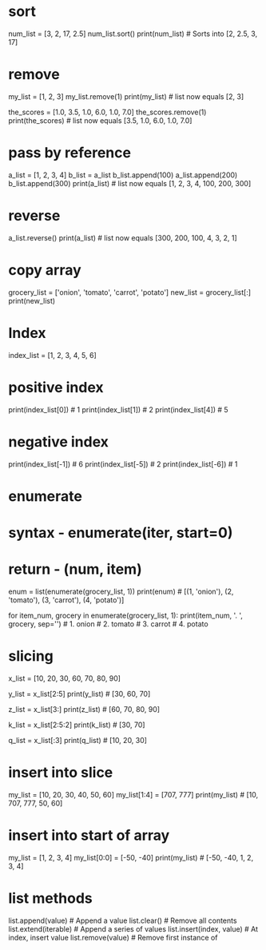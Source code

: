 # sort

num_list = [3, 2, 17, 2.5]
num_list.sort()
print(num_list) # Sorts into [2, 2.5, 3, 17]

# remove

my_list = [1, 2, 3]
my_list.remove(1)
print(my_list) # list now equals [2, 3]

the_scores = [1.0, 3.5, 1.0, 6.0, 1.0, 7.0]
the_scores.remove(1)
print(the_scores) # list now equals [3.5, 1.0, 6.0, 1.0, 7.0]

# pass by reference

a_list = [1, 2, 3, 4]
b_list = a_list
b_list.append(100)
a_list.append(200)
b_list.append(300)
print(a_list) # list now equals [1, 2, 3, 4, 100, 200, 300]

# reverse

a_list.reverse()
print(a_list) # list now equals [300, 200, 100, 4, 3, 2, 1]

# copy array

grocery_list = ['onion', 'tomato', 'carrot', 'potato']
new_list = grocery_list[:]
print(new_list)

# Index

index_list = [1, 2, 3, 4, 5, 6]

# positive index

print(index_list[0]) # 1
print(index_list[1]) # 2
print(index_list[4]) # 5

# negative index

print(index_list[-1]) # 6
print(index_list[-5]) # 2
print(index_list[-6]) # 1

# enumerate

# syntax - enumerate(iter, start=0)

# return - (num, item)

enum = list(enumerate(grocery_list, 1))
print(enum) # [(1, 'onion'), (2, 'tomato'), (3, 'carrot'), (4, 'potato')]

for item_num, grocery in enumerate(grocery_list, 1):
print(item_num, '. ', grocery, sep='') # 1. onion # 2. tomato # 3. carrot # 4. potato

# slicing

x_list = [10, 20, 30, 60, 70, 80, 90]

y_list = x_list[2:5]
print(y_list) # [30, 60, 70]

z_list = x_list[3:]
print(z_list) # [60, 70, 80, 90]

k_list = x_list[2:5:2]
print(k_list) # [30, 70]

q_list = x_list[:3]
print(q_list) # [10, 20, 30]

# insert into slice

my_list = [10, 20, 30, 40, 50, 60]
my_list[1:4] = [707, 777]
print(my_list) # [10, 707, 777, 50, 60]

# insert into start of array

my_list = [1, 2, 3, 4]
my_list[0:0] = [-50, -40]
print(my_list) # [-50, -40, 1, 2, 3, 4]

# list methods

list.append(value) # Append a value
list.clear() # Remove all contents
list.extend(iterable) # Append a series of values
list.insert(index, value) # At index, insert value
list.remove(value) # Remove first instance of
